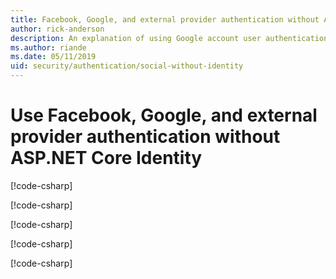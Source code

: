 ```yaml
---
title: Facebook, Google, and external provider authentication without ASP.NET Core Identity
author: rick-anderson
description: An explanation of using Google account user authentication without ASP.NET Core Identity.
ms.author: riande
ms.date: 05/11/2019
uid: security/authentication/social-without-identity
---
```

# Use Facebook, Google, and external provider authentication without ASP.NET Core Identity

[!code-csharp[](social-without-identity/sample/Startup.cs?name=snippet1)]

[!code-csharp[](social-without-identity/sample/Startup.cs?name=snippet2&highlight=17)]

[!code-csharp[](social-without-identity/sample/Pages/Index.cshtml.cs?highlight=10-16)]

[!code-csharp[](social-without-identity/sample/Pages/Index.cshtml.cs?highlight=18-22)]

[!code-csharp[](social-without-identity/sample/Pages/Privacy.cshtml.cs?highlight=6)]
